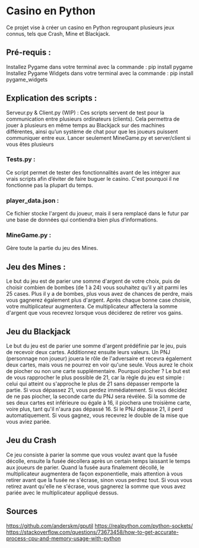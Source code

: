 # Casino en Python
Ce projet vise à créer un casino en Python regroupant plusieurs jeux connus, tels que Crash, Mine et Blackjack.

## Pré-requis :
Installez Pygame dans votre terminal avec la commande : pip install pygame
Installez Pygame Widgets dans votre terminal avec la commande : pip install pygame_widgets

## Explication des scripts :
Serveur.py & Client.py (WIP) :
Ces scripts servent de test pour la communication entre plusieurs ordinateurs (clients). Cela permettra de jouer à plusieurs en même temps au Blackjack sur des machines différentes, ainsi qu’un système de chat pour que les joueurs puissent communiquer entre eux.
Lancer seulement MineGame.py et server/client si vous êtes plusieurs

### Tests.py :
Ce script permet de tester des fonctionnalités avant de les intégrer aux vrais scripts afin d’éviter de faire buguer le casino. C'est pourquoi il ne fonctionne pas la plupart du temps.

### player_data.json :
Ce fichier stocke l'argent du joueur, mais il sera remplacé dans le futur par une base de données qui contiendra bien plus d’informations.

### MineGame.py :
Gère toute la partie du jeu des Mines.

## Jeu des Mines :
Le but du jeu est de parier une somme d'argent de votre choix, puis de choisir combien de bombes (de 1 à 24) vous souhaitez qu’il y ait parmi les 25 cases. Plus il y a de bombes, plus vous avez de chances de perdre, mais vous gagnerez également plus d'argent. Après chaque bonne case choisie, votre multiplicateur augmentera. Ce multiplicateur affectera la somme d'argent que vous recevrez lorsque vous déciderez de retirer vos gains.

## Jeu du Blackjack
Le but du jeu est de parier une somme d'argent prédéfinie par le jeu, puis de recevoir deux cartes. Additionnez ensuite leurs valeurs. Un PNJ (personnage non joueur) jouera le rôle de l'adversaire et recevra également deux cartes, mais vous ne pourrez en voir qu'une seule. Vous aurez le choix de piocher ou non une carte supplémentaire. Pourquoi piocher ? Le but est de vous rapprocher le plus possible de 21, car la règle du jeu est simple : celui qui atteint ou s'approche le plus de 21 sans dépasser remporte la partie. Si vous dépassez 21, vous perdez immédiatement. Si vous décidez de ne pas piocher, la seconde carte du PNJ sera révélée. Si la somme de ses deux cartes est inférieure ou égale à 16, il piochera une troisième carte, voire plus, tant qu'il n'aura pas dépassé 16. Si le PNJ dépasse 21, il perd automatiquement. Si vous gagnez, vous recevrez le double de la mise que vous aviez pariée.

## Jeu du Crash
Ce jeu consiste à parier la somme que vous voulez avant que la fusée décolle, ensuite la fusée décollera après un certain temps laissant le temps aux joueurs de parier. Quand la fusée aura finalement décollé, le multiplicateur augmentera de façon exponentielle, mais attention à vous retirer avant que la fusée ne s'écrase, sinon vous perdrez tout. Si vous vous retirez avant qu'elle ne s'écrase, vous gagnerez la somme que vous avez pariée avec le multiplicateur appliqué dessus.

## Sources
https://github.com/anderskm/gputil
https://realpython.com/python-sockets/
https://stackoverflow.com/questions/73673458/how-to-get-accurate-process-cpu-and-memory-usage-with-python
